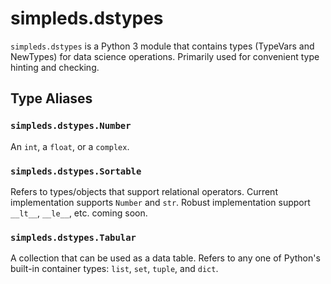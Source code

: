 # simpleds.dstypes

`simpleds.dstypes` is a Python 3 module that contains types (TypeVars and
NewTypes) for data science operations. Primarily used for convenient type 
hinting and checking.


## Type Aliases

### `simpleds.dstypes.Number`
An `int`, a `float`, or a `complex`.

### `simpleds.dstypes.Sortable`
Refers to types/objects that support relational operators. Current 
implementation supports `Number` and `str`. Robust implementation
support `__lt__`, `__le__`, etc. coming soon.

### `simpleds.dstypes.Tabular`
A collection that can be used as a data table. Refers to any one of Python's 
built-in container types: `list`, `set`, `tuple`, and `dict`.
